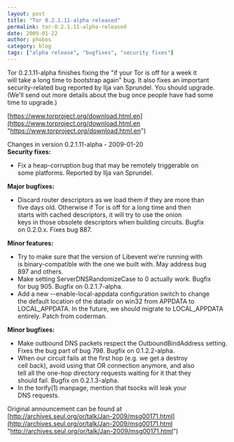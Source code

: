 ```yaml
---
layout: post
title: "Tor 0.2.1.11-alpha released"
permalink: tor-0.2.1.11-alpha-released
date: 2009-01-22
author: phobos
category: blog
tags: ["alpha release", "bugfixes", "security fixes"]
---
```


Tor 0.2.1.11-alpha finishes fixing the "if your Tor is off for a week it  
will take a long time to bootstrap again" bug. It also fixes an important  
security-related bug reported by Ilja van Sprundel. You should upgrade.  
(We'll send out more details about the bug once people have had some  
time to upgrade.)

[https://www.torproject.org/download.html.en](https://www.torproject.org/download.html.en "https://www.torproject.org/download.html.en")

Changes in version 0.2.1.11-alpha - 2009-01-20  
**Security fixes:**

- Fix a heap-corruption bug that may be remotely triggerable on  
 some platforms. Reported by Ilja van Sprundel.

**Major bugfixes:**

- Discard router descriptors as we load them if they are more than  
 five days old. Otherwise if Tor is off for a long time and then  
 starts with cached descriptors, it will try to use the onion  
 keys in those obsolete descriptors when building circuits. Bugfix  
 on 0.2.0.x. Fixes bug 887.

**Minor features:**

- Try to make sure that the version of Libevent we're running with  
 is binary-compatible with the one we built with. May address bug  
 897 and others.
- Make setting ServerDNSRandomizeCase to 0 actually work. Bugfix  
 for bug 905. Bugfix on 0.2.1.7-alpha.
- Add a new --enable-local-appdata configuration switch to change  
 the default location of the datadir on win32 from APPDATA to  
 LOCAL\_APPDATA. In the future, we should migrate to LOCAL\_APPDATA  
 entirely. Patch from coderman.

**Minor bugfixes:**

- Make outbound DNS packets respect the OutboundBindAddress setting.  
 Fixes the bug part of bug 798. Bugfix on 0.1.2.2-alpha.
- When our circuit fails at the first hop (e.g. we get a destroy  
 cell back), avoid using that OR connection anymore, and also  
 tell all the one-hop directory requests waiting for it that they  
 should fail. Bugfix on 0.2.1.3-alpha.
- In the torify(1) manpage, mention that tsocks will leak your  
 DNS requests.

Original announcement can be found at [http://archives.seul.org/or/talk/Jan-2009/msg00171.html](http://archives.seul.org/or/talk/Jan-2009/msg00171.html "http://archives.seul.org/or/talk/Jan-2009/msg00171.html")

